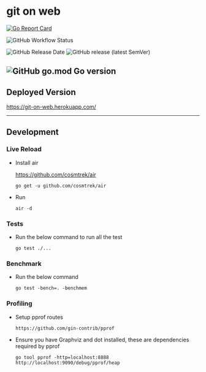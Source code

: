 # git on web

[![Go Report Card](https://goreportcard.com/badge/github.com/kaushiknishchay/gitbox)](https://goreportcard.com/report/github.com/kaushiknishchay/gitbox)

![GitHub Workflow Status](https://img.shields.io/github/workflow/status/kaushiknishchay/gitbox/Go?label=Build)

![GitHub Release Date](https://img.shields.io/github/release-date/kaushiknishchay/gitbox?label=Last%20release%20date) ![GitHub release (latest SemVer)](https://img.shields.io/github/v/release/kaushiknishchay/gitbox)




![GitHub go.mod Go version](https://img.shields.io/github/go-mod/go-version/kaushiknishchay/gitbox)
---


## Deployed Version

https://git-on-web.herokuapp.com/



---

## Development


### Live Reload

- Install air 

  https://github.com/cosmtrek/air

  `go get -u github.com/cosmtrek/air`

- Run

  `air -d`

### Tests

- Run the below command to run all the test
  
  `go test ./...`

### Benchmark

- Run the below command

  `go test -bench=. -benchmem`

### Profiling

- Setup pprof routes

	`https://github.com/gin-contrib/pprof`

- Ensure you have Graphviz and dot installed, these are dependencies required by pprof

	`go tool pprof -http=localhost:8888 http://localhost:9090/debug/pprof/heap`
